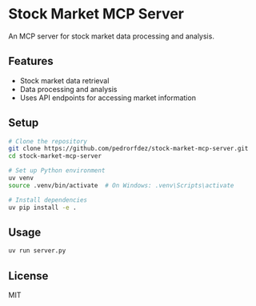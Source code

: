 # Stock Market MCP Server

An MCP server for stock market data processing and analysis.

## Features

- Stock market data retrieval
- Data processing and analysis
- Uses API endpoints for accessing market information

## Setup

```bash
# Clone the repository
git clone https://github.com/pedrorfdez/stock-market-mcp-server.git
cd stock-market-mcp-server

# Set up Python environment
uv venv
source .venv/bin/activate  # On Windows: .venv\Scripts\activate

# Install dependencies
uv pip install -e .
```

## Usage

```bash
uv run server.py
```

## License

MIT
